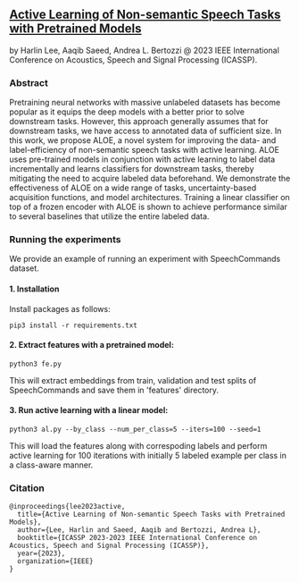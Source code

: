 [Active Learning of Non-semantic Speech Tasks with Pretrained Models](http://arxiv.org/abs/2211.00119)
---
by Harlin Lee, Aaqib Saeed, Andrea L. Bertozzi @ 2023 IEEE International Conference on Acoustics, Speech and Signal Processing (ICASSP).

### Abstract
Pretraining neural networks with massive unlabeled datasets has become popular as it equips the deep models with a better prior to solve downstream tasks. However, this approach generally assumes that for downstream tasks, we have access to annotated data of sufficient size. In this work, we propose ALOE, a novel system for improving the data- and label-efficiency of non-semantic speech tasks with active learning. ALOE uses pre-trained models in conjunction with active learning to label data incrementally and learns classifiers for downstream tasks, thereby mitigating the need to acquire labeled data beforehand. We demonstrate the effectiveness of ALOE on a wide range of tasks, uncertainty-based acquisition functions, and model architectures. Training a linear classifier on top of a frozen encoder with ALOE is shown to achieve performance similar to several baselines that utilize the entire labeled data.

### Running the experiments
We provide an example of running an experiment with SpeechCommands dataset. 

#### 1. Installation
Install packages as follows:
```
pip3 install -r requirements.txt
```

#### 2. Extract features with a pretrained model: 
```
python3 fe.py
```
This will extract embeddings from train, validation and test splits of SpeechCommands and save them in 'features' directory.

#### 3. Run active learning with a linear model: 
```
python3 al.py --by_class --num_per_class=5 --iters=100 --seed=1
```
This will load the features along with correspoding labels and perform active learning for 100 iterations with initially 5 labeled example per class in a class-aware manner.

### Citation
```
@inproceedings{lee2023active,
  title={Active Learning of Non-semantic Speech Tasks with Pretrained Models},
  author={Lee, Harlin and Saeed, Aaqib and Bertozzi, Andrea L},
  booktitle={ICASSP 2023-2023 IEEE International Conference on Acoustics, Speech and Signal Processing (ICASSP)},
  year={2023},
  organization={IEEE}
}
```

